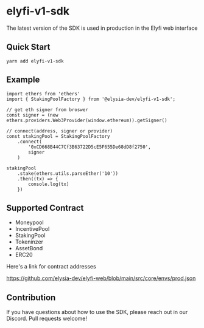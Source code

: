 # elyfi-v1-sdk
The latest version of the SDK is used in production in the Elyfi web interface


## Quick Start

```
yarn add elyfi-v1-sdk
```

## Example
```
import ethers from 'ethers'
import { StakingPoolFactory } from '@elysia-dev/elyfi-v1-sdk';

// get eth signer from broswer
const signer = (new ethers.providers.Web3Provider(window.ethereum)).getSigner()

// connect(address, signer or provider)
const stakingPool = StakingPoolFactory
	.connect(
		'0xCD668B44C7Cf3B63722D5cE5F655De68dD8f2750',
		signer
	)

stakingPool
	.stake(ethers.utils.parseEther('10'))
	.then((tx) => {
		console.log(tx)
	})
```

## Supported Contract
* Moneypool
* IncentivePool
* StakingPool
* Tokeninzer
* AssetBond
* ERC20

Here's a link for contract addresses

https://github.com/elysia-dev/elyfi-web/blob/main/src/core/envs/prod.json

## Contribution
If you have questions about how to use the SDK, please reach out in our Discord. Pull requests welcome!
